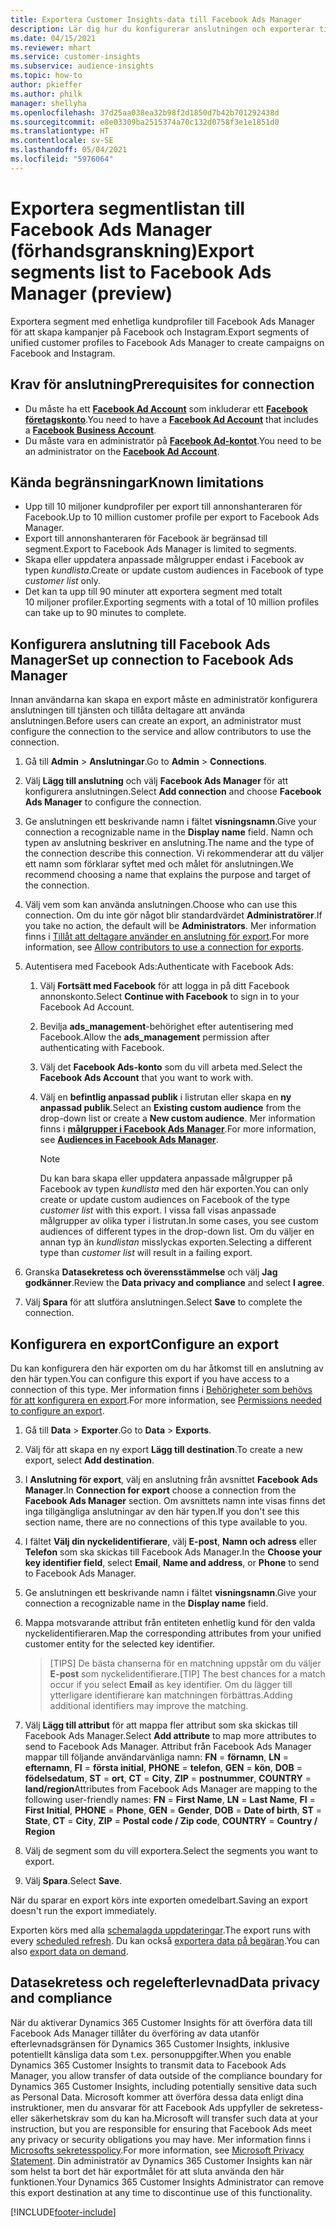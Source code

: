 ```yaml
---
title: Exportera Customer Insights-data till Facebook Ads Manager
description: Lär dig hur du konfigurerar anslutningen och exporterar till Facebook Ads Manager.
ms.date: 04/15/2021
ms.reviewer: mhart
ms.service: customer-insights
ms.subservice: audience-insights
ms.topic: how-to
author: pkieffer
ms.author: philk
manager: shellyha
ms.openlocfilehash: 37d25aa038ea32b98f2d1850d7b42b701292438d
ms.sourcegitcommit: e8e03309ba2515374a70c132d0758f3e1e1851d0
ms.translationtype: HT
ms.contentlocale: sv-SE
ms.lasthandoff: 05/04/2021
ms.locfileid: "5976064"
---
```

# <a name="export-segments-list-to-facebook-ads-manager-preview"></a><span data-ttu-id="4ae40-103">Exportera segmentlistan till Facebook Ads Manager (förhandsgranskning)</span><span class="sxs-lookup"><span data-stu-id="4ae40-103">Export segments list to Facebook Ads Manager (preview)</span></span>

<span data-ttu-id="4ae40-104">Exportera segment med enhetliga kundprofiler till Facebook Ads Manager för att skapa kampanjer på Facebook och Instagram.</span><span class="sxs-lookup"><span data-stu-id="4ae40-104">Export segments of unified customer profiles to Facebook Ads Manager to create campaigns on Facebook and Instagram.</span></span>

## <a name="prerequisites-for-connection"></a><span data-ttu-id="4ae40-105">Krav för anslutning</span><span class="sxs-lookup"><span data-stu-id="4ae40-105">Prerequisites for connection</span></span>

- <span data-ttu-id="4ae40-106">Du måste ha ett [**Facebook Ad Account**](https://www.facebook.com/business/learn/lessons/step-by-step-ads-manager-account) som inkluderar ett [**Facebook företagskonto**](https://business.facebook.com/).</span><span class="sxs-lookup"><span data-stu-id="4ae40-106">You need to have a [**Facebook Ad Account**](https://www.facebook.com/business/learn/lessons/step-by-step-ads-manager-account) that includes a [**Facebook Business Account**](https://business.facebook.com/).</span></span>
- <span data-ttu-id="4ae40-107">Du måste vara en administratör på [**Facebook Ad-kontot**](https://www.facebook.com/business/learn/lessons/step-by-step-ads-manager-account).</span><span class="sxs-lookup"><span data-stu-id="4ae40-107">You need to be an administrator on the [**Facebook Ad Account**](https://www.facebook.com/business/learn/lessons/step-by-step-ads-manager-account).</span></span>

## <a name="known-limitations"></a><span data-ttu-id="4ae40-108">Kända begränsningar</span><span class="sxs-lookup"><span data-stu-id="4ae40-108">Known limitations</span></span>

- <span data-ttu-id="4ae40-109">Upp till 10 miljoner kundprofiler per export till annonshanteraren för Facebook.</span><span class="sxs-lookup"><span data-stu-id="4ae40-109">Up to 10 million customer profile per export to Facebook Ads Manager.</span></span>
- <span data-ttu-id="4ae40-110">Export till annonshanteraren för Facebook är begränsad till segment.</span><span class="sxs-lookup"><span data-stu-id="4ae40-110">Export to Facebook Ads Manager is limited to segments.</span></span>
- <span data-ttu-id="4ae40-111">Skapa eller uppdatera anpassade målgrupper endast i Facebook av typen *kundlista*.</span><span class="sxs-lookup"><span data-stu-id="4ae40-111">Create or update custom audiences in Facebook of type *customer list* only.</span></span>
- <span data-ttu-id="4ae40-112">Det kan ta upp till 90 minuter att exportera segment med totalt 10 miljoner profiler.</span><span class="sxs-lookup"><span data-stu-id="4ae40-112">Exporting segments with a total of 10 million profiles can take up to 90 minutes to complete.</span></span>

## <a name="set-up-connection-to-facebook-ads-manager"></a><span data-ttu-id="4ae40-113">Konfigurera anslutning till Facebook Ads Manager</span><span class="sxs-lookup"><span data-stu-id="4ae40-113">Set up connection to Facebook Ads Manager</span></span>

<span data-ttu-id="4ae40-114">Innan användarna kan skapa en export måste en administratör konfigurera anslutningen till tjänsten och tillåta deltagare att använda anslutningen.</span><span class="sxs-lookup"><span data-stu-id="4ae40-114">Before users can create an export, an administrator must configure the connection to the service and allow contributors to use the connection.</span></span>

1. <span data-ttu-id="4ae40-115">Gå till **Admin** > **Anslutningar**.</span><span class="sxs-lookup"><span data-stu-id="4ae40-115">Go to **Admin** > **Connections**.</span></span>

1. <span data-ttu-id="4ae40-116">Välj **Lägg till anslutning** och välj **Facebook Ads Manager** för att konfigurera anslutningen.</span><span class="sxs-lookup"><span data-stu-id="4ae40-116">Select **Add connection** and choose **Facebook Ads Manager** to configure the connection.</span></span>

1. <span data-ttu-id="4ae40-117">Ge anslutningen ett beskrivande namn i fältet **visningsnamn**.</span><span class="sxs-lookup"><span data-stu-id="4ae40-117">Give your connection a recognizable name in the **Display name** field.</span></span> <span data-ttu-id="4ae40-118">Namn och typen av anslutning beskriver en anslutning.</span><span class="sxs-lookup"><span data-stu-id="4ae40-118">The name and the type of the connection describe this connection.</span></span> <span data-ttu-id="4ae40-119">Vi rekommenderar att du väljer ett namn som förklarar syftet med och målet för anslutningen.</span><span class="sxs-lookup"><span data-stu-id="4ae40-119">We recommend choosing a name that explains the purpose and target of the connection.</span></span>

1. <span data-ttu-id="4ae40-120">Välj vem som kan använda anslutningen.</span><span class="sxs-lookup"><span data-stu-id="4ae40-120">Choose who can use this connection.</span></span> <span data-ttu-id="4ae40-121">Om du inte gör något blir standardvärdet **Administratörer**.</span><span class="sxs-lookup"><span data-stu-id="4ae40-121">If you take no action, the default will be **Administrators**.</span></span> <span data-ttu-id="4ae40-122">Mer information finns i [Tillåt att deltagare använder en anslutning för export](connections.md#allow-contributors-to-use-a-connection-for-exports).</span><span class="sxs-lookup"><span data-stu-id="4ae40-122">For more information, see [Allow contributors to use a connection for exports](connections.md#allow-contributors-to-use-a-connection-for-exports).</span></span>

1. <span data-ttu-id="4ae40-123">Autentisera med Facebook Ads:</span><span class="sxs-lookup"><span data-stu-id="4ae40-123">Authenticate with Facebook Ads:</span></span> 

   1. <span data-ttu-id="4ae40-124">Välj **Fortsätt med Facebook** för att logga in på ditt Facebook annonskonto.</span><span class="sxs-lookup"><span data-stu-id="4ae40-124">Select **Continue with Facebook** to sign in to your Facebook Ad Account.</span></span>

   1. <span data-ttu-id="4ae40-125">Bevilja **ads_management**-behörighet efter autentisering med Facebook.</span><span class="sxs-lookup"><span data-stu-id="4ae40-125">Allow the **ads_management** permission after authenticating with Facebook.</span></span>

   1. <span data-ttu-id="4ae40-126">Välj det **Facebook Ads-konto** som du vill arbeta med.</span><span class="sxs-lookup"><span data-stu-id="4ae40-126">Select the **Facebook Ads Account** that you want to work with.</span></span>

   1. <span data-ttu-id="4ae40-127">Välj en **befintlig anpassad publik** i listrutan eller skapa en **ny anpassad publik**.</span><span class="sxs-lookup"><span data-stu-id="4ae40-127">Select an **Existing custom audience** from the drop-down list or create a **New custom audience**.</span></span> <span data-ttu-id="4ae40-128">Mer information finns i [**målgrupper i Facebook Ads Manager**](https://www.facebook.com/business/help/744354708981227?id=2469097953376494).</span><span class="sxs-lookup"><span data-stu-id="4ae40-128">For more information, see [**Audiences in Facebook Ads Manager**](https://www.facebook.com/business/help/744354708981227?id=2469097953376494).</span></span>
      > [!NOTE]
      > <span data-ttu-id="4ae40-129">Du kan bara skapa eller uppdatera anpassade målgrupper på Facebook av typen *kundlista* med den här exporten.</span><span class="sxs-lookup"><span data-stu-id="4ae40-129">You can only create or update custom audiences on Facebook of the type *customer list* with this export.</span></span> <span data-ttu-id="4ae40-130">I vissa fall visas anpassade målgrupper av olika typer i listrutan.</span><span class="sxs-lookup"><span data-stu-id="4ae40-130">In some cases, you see custom audiences of different types in the drop-down list.</span></span> <span data-ttu-id="4ae40-131">Om du väljer en annan typ än *kundlistan* misslyckas exporten.</span><span class="sxs-lookup"><span data-stu-id="4ae40-131">Selecting a different type than *customer list* will result in a failing export.</span></span> 

1. <span data-ttu-id="4ae40-132">Granska **Datasekretess och överensstämmelse** och välj **Jag godkänner**.</span><span class="sxs-lookup"><span data-stu-id="4ae40-132">Review the **Data privacy and compliance** and select **I agree**.</span></span>

1. <span data-ttu-id="4ae40-133">Välj **Spara** för att slutföra anslutningen.</span><span class="sxs-lookup"><span data-stu-id="4ae40-133">Select **Save** to complete the connection.</span></span>

## <a name="configure-an-export"></a><span data-ttu-id="4ae40-134">Konfigurera en export</span><span class="sxs-lookup"><span data-stu-id="4ae40-134">Configure an export</span></span>

<span data-ttu-id="4ae40-135">Du kan konfigurera den här exporten om du har åtkomst till en anslutning av den här typen.</span><span class="sxs-lookup"><span data-stu-id="4ae40-135">You can configure this export if you have access to a connection of this type.</span></span> <span data-ttu-id="4ae40-136">Mer information finns i [Behörigheter som behövs för att konfigurera en export](export-destinations.md#set-up-a-new-export).</span><span class="sxs-lookup"><span data-stu-id="4ae40-136">For more information, see [Permissions needed to configure an export](export-destinations.md#set-up-a-new-export).</span></span>

1. <span data-ttu-id="4ae40-137">Gå till **Data** > **Exporter**.</span><span class="sxs-lookup"><span data-stu-id="4ae40-137">Go to **Data** > **Exports**.</span></span>

1. <span data-ttu-id="4ae40-138">Välj för att skapa en ny export **Lägg till destination**.</span><span class="sxs-lookup"><span data-stu-id="4ae40-138">To create a new export, select **Add destination**.</span></span> 

1. <span data-ttu-id="4ae40-139">I **Anslutning för export**, välj en anslutning från avsnittet **Facebook Ads Manager**.</span><span class="sxs-lookup"><span data-stu-id="4ae40-139">In **Connection for export** choose a connection from the **Facebook Ads Manager** section.</span></span> <span data-ttu-id="4ae40-140">Om avsnittets namn inte visas finns det inga tillgängliga anslutningar av den här typen.</span><span class="sxs-lookup"><span data-stu-id="4ae40-140">If you don't see this section name, there are no connections of this type available to you.</span></span>

1. <span data-ttu-id="4ae40-141">I fältet **Välj din nyckelidentifierare**, välj **E-post**, **Namn och adress** eller **Telefon** som ska skickas till Facebook Ads Manager.</span><span class="sxs-lookup"><span data-stu-id="4ae40-141">In the **Choose your key identifier field**, select **Email**, **Name and address**, or **Phone** to send to Facebook Ads Manager.</span></span> 

1. <span data-ttu-id="4ae40-142">Ge anslutningen ett beskrivande namn i fältet **visningsnamn**.</span><span class="sxs-lookup"><span data-stu-id="4ae40-142">Give your connection a recognizable name in the **Display name** field.</span></span>

1. <span data-ttu-id="4ae40-143">Mappa motsvarande attribut från entiteten enhetlig kund för den valda nyckelidentifieraren.</span><span class="sxs-lookup"><span data-stu-id="4ae40-143">Map the corresponding attributes from your unified customer entity for the selected key identifier.</span></span>
   > <span data-ttu-id="4ae40-144">[TIPS] De bästa chanserna för en matchning uppstår om du väljer **E-post** som nyckelidentifierare.</span><span class="sxs-lookup"><span data-stu-id="4ae40-144">[TIP] The best chances for a match occur if you select **Email** as key identifier.</span></span> <span data-ttu-id="4ae40-145">Om du lägger till ytterligare identifierare kan matchningen förbättras.</span><span class="sxs-lookup"><span data-stu-id="4ae40-145">Adding additional identifiers may improve the matching.</span></span>

1. <span data-ttu-id="4ae40-146">Välj **Lägg till attribut** för att mappa fler attribut som ska skickas till Facebook Ads Manager.</span><span class="sxs-lookup"><span data-stu-id="4ae40-146">Select **Add attribute** to map more attributes to send to Facebook Ads Manager.</span></span> <span data-ttu-id="4ae40-147">Attribut från Facebook Ads Manager mappar till följande användarvänliga namn: **FN** = **förnamn**, **LN** = **efternamn**, **FI** = **första initial**, **PHONE** = **telefon**, **GEN** = **kön**, **DOB** = **födelsedatum**, **ST** = **ort**, **CT** = **City**, **ZIP** = **postnummer**, **COUNTRY** = **land/region**</span><span class="sxs-lookup"><span data-stu-id="4ae40-147">Attributes from Facebook Ads Manager are mapping to the following user-friendly names: **FN** = **First Name**, **LN** = **Last Name**, **FI** = **First Initial**, **PHONE** = **Phone**, **GEN** = **Gender**, **DOB** = **Date of birth**, **ST** = **State**, **CT** = **City**, **ZIP** = **Postal code / Zip code**, **COUNTRY** = **Country / Region**</span></span>

1. <span data-ttu-id="4ae40-148">Välj de segment som du vill exportera.</span><span class="sxs-lookup"><span data-stu-id="4ae40-148">Select the segments you want to export.</span></span>

1. <span data-ttu-id="4ae40-149">Välj **Spara**.</span><span class="sxs-lookup"><span data-stu-id="4ae40-149">Select **Save**.</span></span>

<span data-ttu-id="4ae40-150">När du sparar en export körs inte exporten omedelbart.</span><span class="sxs-lookup"><span data-stu-id="4ae40-150">Saving an export doesn't run the export immediately.</span></span>

<span data-ttu-id="4ae40-151">Exporten körs med alla [schemalagda uppdateringar](system.md#schedule-tab).</span><span class="sxs-lookup"><span data-stu-id="4ae40-151">The export runs with every [scheduled refresh](system.md#schedule-tab).</span></span> <span data-ttu-id="4ae40-152">Du kan också [exportera data på begäran](export-destinations.md#run-exports-on-demand).</span><span class="sxs-lookup"><span data-stu-id="4ae40-152">You can also [export data on demand](export-destinations.md#run-exports-on-demand).</span></span> 

## <a name="data-privacy-and-compliance"></a><span data-ttu-id="4ae40-153">Datasekretess och regelefterlevnad</span><span class="sxs-lookup"><span data-stu-id="4ae40-153">Data privacy and compliance</span></span>

<span data-ttu-id="4ae40-154">När du aktiverar Dynamics 365 Customer Insights för att överföra data till Facebook Ads Manager tillåter du överföring av data utanför efterlevnadsgränsen för Dynamics 365 Customer Insights, inklusive potentiellt känsliga data som t.ex. personuppgifter.</span><span class="sxs-lookup"><span data-stu-id="4ae40-154">When you enable Dynamics 365 Customer Insights to transmit data to Facebook Ads Manager, you allow transfer of data outside of the compliance boundary for Dynamics 365 Customer Insights, including potentially sensitive data such as Personal Data.</span></span> <span data-ttu-id="4ae40-155">Microsoft kommer att överföra dessa data enligt dina instruktioner, men du ansvarar för att Facebook Ads uppfyller de sekretess- eller säkerhetskrav som du kan ha.</span><span class="sxs-lookup"><span data-stu-id="4ae40-155">Microsoft will transfer such data at your instruction, but you are responsible for ensuring that Facebook Ads meet any privacy or security obligations you may have.</span></span> <span data-ttu-id="4ae40-156">Mer information finns i [Microsofts sekretesspolicy](https://go.microsoft.com/fwlink/?linkid=396732).</span><span class="sxs-lookup"><span data-stu-id="4ae40-156">For more information, see [Microsoft Privacy Statement](https://go.microsoft.com/fwlink/?linkid=396732).</span></span>
<span data-ttu-id="4ae40-157">Din administratör av Dynamics 365 Customer Insights kan när som helst ta bort det här exportmålet för att sluta använda den här funktionen.</span><span class="sxs-lookup"><span data-stu-id="4ae40-157">Your Dynamics 365 Customer Insights Administrator can remove this export destination at any time to discontinue use of this functionality.</span></span>


[!INCLUDE[footer-include](../includes/footer-banner.md)]
